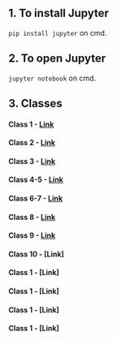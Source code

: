 ## 1. To install Jupyter

``` pip install jupyter ``` on cmd.

## 2. To open Jupyter

``` jupyter notebook ``` on cmd.

## 3. Classes

#### Class 1 - [Link](https://github.com/Subin-Vidhu/2024/blob/main/Machine%20Learning%20Build%20Your%20First%20AI%20Model%20with%20Python/Class%2B1.ipynb)

#### Class 2 - [Link](https://github.com/Subin-Vidhu/2024/blob/main/Machine%20Learning%20Build%20Your%20First%20AI%20Model%20with%20Python/Class%2B2.ipynb)

#### Class 3 - [Link](https://github.com/Subin-Vidhu/2024/blob/main/Machine%20Learning%20Build%20Your%20First%20AI%20Model%20with%20Python/Class%2B3.ipynb)

#### Class 4-5 - [Link](https://github.com/Subin-Vidhu/2024/blob/main/Machine%20Learning%20Build%20Your%20First%20AI%20Model%20with%20Python/Class%2B4-5.ipynb)

#### Class 6-7 - [Link](https://github.com/Subin-Vidhu/2024/blob/main/Machine%20Learning%20Build%20Your%20First%20AI%20Model%20with%20Python/Class%2B6-7.ipynb)

#### Class 8 - [Link](https://github.com/Subin-Vidhu/2024/blob/main/Machine%20Learning%20Build%20Your%20First%20AI%20Model%20with%20Python/Class%2B8.ipynb)

#### Class 9 - [Link](https://github.com/Subin-Vidhu/2024/blob/main/Machine%20Learning%20Build%20Your%20First%20AI%20Model%20with%20Python/Class%2B9.ipynb)

#### Class 10 - [Link]

#### Class 1 - [Link]

#### Class 1 - [Link]

#### Class 1 - [Link]

#### Class 1 - [Link]